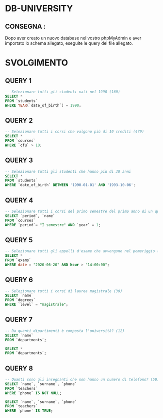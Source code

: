 # DB-UNIVERSITY

## CONSEGNA :

Dopo aver creato un nuovo database nel vostro phpMyAdmin e aver importato lo schema allegato, eseguite le query del file allegato.


# SVOLGIMENTO

## QUERY 1

```sql
-- Selezionare tutti gli studenti nati nel 1990 (160)
SELECT * 
FROM `students` 
WHERE YEAR(`date_of_birth`) = 1990;
```
## QUERY 2

```sql
-- Selezionare tutti i corsi che valgono più di 10 crediti (479)
SELECT * 
FROM `courses` 
WHERE `cfu` > 10;
```
## QUERY 3

```sql
-- Selezionare tutti gli studenti che hanno più di 30 anni
SELECT *
FROM `students`
WHERE `date_of_birth` BETWEEN '1990-01-01' AND '1993-10-06';
```
## QUERY 4

```sql
-- Selezionare tutti i corsi del primo semestre del primo anno di un qualsiasi corso di laurea (286)
SELECT `period`, `name`
FROM `courses`  
WHERE `period`= "I semestre" AND `year` = 1;
```
## QUERY 5

```sql
-- Selezionare tutti gli appelli d'esame che avvengono nel pomeriggio (dopo le 14) del 20/06/2020 (21)
SELECT * 
FROM `exams`
WHERE date = "2020-06-20" AND hour > "14:00:00";
```
## QUERY 6

```sql
-- Selezionare tutti i corsi di laurea magistrale (38)
SELECT `name`
FROM `degrees`
WHERE `level` = "magistrale";
```
## QUERY 7

```sql
-- Da quanti dipartimenti è composta l'università? (12)
SELECT `name`
FROM `departments`;

SELECT *
FROM `departments`;
```
## QUERY 8

```sql
-- Quanti sono gli insegnanti che non hanno un numero di telefono? (50)
SELECT `name`, `surname`, `phone`
FROM `teachers`
WHERE `phone` IS NOT NULL;

SELECT `name`, `surname`, `phone`
FROM `teachers`
WHERE `phone` IS TRUE;
```